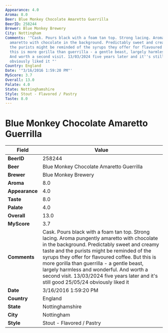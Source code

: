 ```yaml
---
Appearance: 4.0
Aroma: 8.0
Beer: Blue Monkey Chocolate Amaretto Guerrilla
BeerID: 258244
Brewer: Blue Monkey Brewery
City: Nottingham
Comments: '"Cask. Pours black with a foam tan top. Strong lacing. Aroma pungently
  amaretto with chocolate in the background. Predictably sweet and creamy taste and
  the purists might be reminded of the syrups they offer for flavoured coffee. But
  this is more gorilla than guerrilla - a gentle beast, largely harmless and wonderful.
  And worth a second visit. 13/03/2024 five years later and it''s still good 25/05/24
  obviously liked it "'
Country: England
Date: '"3/16/2016 1:59:20 PM"'
MyScore: 3.7
Overall: 13.0
Palate: 4.0
State: Nottinghamshire
Style: Stout - Flavored / Pastry
Taste: 8.0
---
```


# Blue Monkey Chocolate Amaretto Guerrilla

| Field         | Value |
|---------------|-------|
| **BeerID** | 258244 |
| **Beer** | Blue Monkey Chocolate Amaretto Guerrilla |
| **Brewer** | Blue Monkey Brewery |
| **Aroma** | 8.0 |
| **Appearance** | 4.0 |
| **Taste** | 8.0 |
| **Palate** | 4.0 |
| **Overall** | 13.0 |
| **MyScore** | 3.7 |
| **Comments** | Cask. Pours black with a foam tan top. Strong lacing. Aroma pungently amaretto with chocolate in the background. Predictably sweet and creamy taste and the purists might be reminded of the syrups they offer for flavoured coffee. But this is more gorilla than guerrilla - a gentle beast, largely harmless and wonderful. And worth a second visit. 13/03/2024 five years later and it's still good 25/05/24 obviously liked it  |
| **Date** | 3/16/2016 1:59:20 PM |
| **Country** | England |
| **State** | Nottinghamshire |
| **City** | Nottingham |
| **Style** | Stout - Flavored / Pastry |
